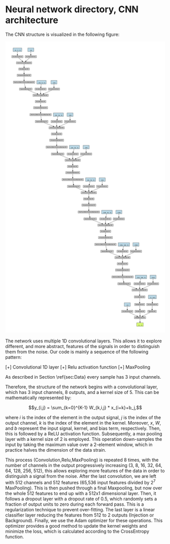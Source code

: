 # Neural network directory, CNN architecture

The CNN structure is visualized in the following figure: 


![alt text](arch.png "CNN Structure") 
 


The network uses multiple 1D convolutional layers. This allows it to explore different, and more abstract, features of the signals in order to distinguish them from the noise. Our code is mainly a sequence of the following pattern: 


[+] Convolutional 1D layer
[+] Relu activation function
[+] MaxPooling


As described in Section \ref{sec:Data} every sample has 3 input channels. 


Therefore, the structure of the network begins with a convolutional layer, which has 3 input channels, 8 outputs, and a kernel size of 5. This can be mathematically represented by: 


$$y_{i,j} = \sum_{k=0}^{K-1} W_{k,i,j} * x_{i+k}+b_j,$$


where $i$ is the index of the element in the output signal, $j$ is the index of the output channel, $k$ is the index of the element in the kernel. Moreover, $x$, $W$, and $b$ represent the input signal, kernel, and bias term, respectively. Then, this is followed by a ReLU activation function. Subsequently, a max pooling layer with a kernel size of 2 is employed. This operation down-samples the input by taking the maximum value over a 2-element window, which in practice halves the dimension of the data strain.

This process (Convolution,Relu,MaxPooling) is repeated 8 times, with the number of channels in the output progressively increasing (3, 8, 16, 32, 64, 64, 128, 256, 512), this allows exploring more features of the data in order to distinguish a signal from the noise.
After the last convolution, we are left with 512 channels and 512 features (65,536 input features divided by $2^7$ MaxPooling). This is then pushed through a final Maxpooling, but now over the whole 512 features to end up with a 512x1 dimensional layer. Then, it follows a dropout layer with a dropout rate of $0.5$, which randomly sets a fraction of output units to zero during each forward pass. This is a regularization technique to prevent over-fitting. The last layer is a linear classifier layer reducing the features from 512  to 2 outputs (Injection or Background). Finally, we use the Adam optimizer for these operations. This optimizer provides a good method to update the kernel weights and minimize the loss, which is calculated according to the CrossEntropy function.

